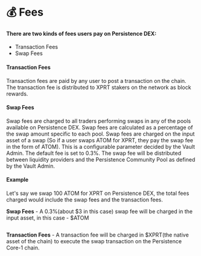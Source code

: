 # 💰 Fees

#### There are two kinds of fees users pay on Persistence DEX: <a href="#there-are-two-kinds-of-fees-users-pay-on-dexter" id="there-are-two-kinds-of-fees-users-pay-on-dexter"></a>

* Transaction Fees
* Swap Fees

#### Transaction Fees <a href="#transaction-fees" id="transaction-fees"></a>

Transaction fees are paid by any user to post a transaction on the chain. The transaction fee is distributed to XPRT stakers on the network as block rewards.

#### Swap Fees <a href="#swap-fees" id="swap-fees"></a>

Swap fees are charged to all traders performing swaps in any of the pools available on Persistence DEX. Swap fees are calculated as a percentage of the swap amount specific to each pool. Swap fees are charged on the input asset of a swap (So if a user swaps ATOM for XPRT, they pay the swap fee in the form of ATOM). This is a configurable parameter decided by the Vault Admin. The default fee is set to 0.3%. The swap fee will be distributed between liquidity providers and the Persistence Community Pool as defined by the Vault Admin.

#### Example <a href="#example" id="example"></a>

Let's say we swap 100 ATOM for XPRT on Persistence DEX, the total fees charged would include the swap fees and the transaction fees.

**Swap Fees** - A 0.3%(about $3 in this case) swap fee will be charged in the input asset, in this case - $ATOM

<figure><img src="https://docs.dexter.zone/~gitbook/image?url=https%3A%2F%2F2753824657-files.gitbook.io%2F%7E%2Ffiles%2Fv0%2Fb%2Fgitbook-x-prod.appspot.com%2Fo%2Fspaces%252F9LsBCKFqnrfW4Kl6Y0k0%252Fuploads%252FXxnWi0eEMeFgvFNemXoK%252FScreenshot%25202023-05-25%2520at%25202.51.04%2520PM.png%3Falt%3Dmedia%26token%3D4181ae60-0792-45be-b505-7bf9bd145dd1&#x26;width=768&#x26;dpr=4&#x26;quality=100&#x26;sign=16005dd68e5da04c6cb4a778d07ac8f37f4b779331a2bc8db554f2933d68272f" alt=""><figcaption></figcaption></figure>

**Transaction Fees** - A transaction fee will be charged in $XPRT(the native asset of the chain) to execute the swap transaction on the Persistence Core-1 chain.

<figure><img src="https://docs.dexter.zone/~gitbook/image?url=https%3A%2F%2F2753824657-files.gitbook.io%2F%7E%2Ffiles%2Fv0%2Fb%2Fgitbook-x-prod.appspot.com%2Fo%2Fspaces%252F9LsBCKFqnrfW4Kl6Y0k0%252Fuploads%252FjHN3KGhI0pcKJNScakbE%252FScreenshot%25202023-05-30%2520at%25208.55.18%2520PM.png%3Falt%3Dmedia%26token%3Df11401f9-4f65-48a3-a0fc-bd3a311ddfd6&#x26;width=768&#x26;dpr=4&#x26;quality=100&#x26;sign=aec35e82c0617aeb2712ce622ce884b53ea6b971df57ba2ea369c8f06e387859" alt=""><figcaption></figcaption></figure>
